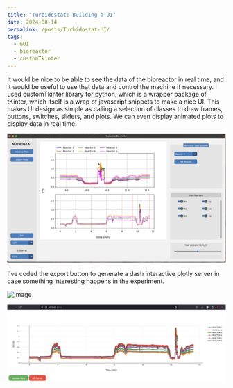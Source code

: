 ```yaml
---
title: 'Turbidostat: Building a UI'
date: 2024-08-14
permalink: /posts/Turbidostat-UI/
tags:
  - GUI
  - bioreactor
  - customTkinter
---
```


It would be nice to be able to see the data of the bioreactor in real time, and it would be useful to use that data and control the machine if necessary. I used customTkinter library for python, which is a wrapper package of tKinter, which itself is a wrap of javascript snippets to make a nice UI. This makes UI design as simple as calling a selection of classes to draw frames, buttons, switches, sliders, and plots. We can even display animated plots to display data in real time.

![image](/images/gui_snapshot.png)

I've coded the export button to generate a dash interactive plotly server in case something interesting happens in the experiment.

![image](/images/gui_call_server.png.png)


![image](/images/export_plots_plotly_server.png)
